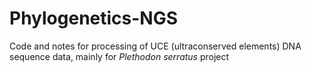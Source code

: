 # Phylogenetics-NGS

Code and notes for processing of UCE (ultraconserved elements) DNA sequence data, mainly for _Plethodon serratus_ project
